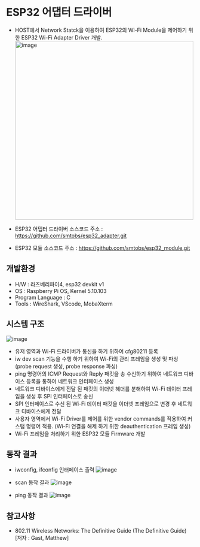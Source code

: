 # ESP32 어댑터 드라이버
- HOST에서 Network Statck을 이용하여 ESP32의 Wi-Fi Module을 제어하기 위한 ESP32 Wi-Fi Adapter Driver 개발.
  <img width="477" alt="image" src="https://github.com/smtobs/esp32_adapter/assets/50127167/73d36243-c774-4aab-8dd4-e6ec570179d6">

- ESP32 어댑터 드라이버 소스코드 주소 : https://github.com/smtobs/esp32_adapter.git
- ESP32 모듈 소스코드 주소 : https://github.com/smtobs/esp32_module.git
## 개발환경
- H/W : 라즈베리파이4, esp32 devkit v1 
- OS : Raspberry Pi OS, Kernel 5.10.103
- Program Language : C
- Tools : WireShark, VScode, MobaXterm
  
## 시스템 구조
![image](https://github.com/smtobs/esp32_adapter/assets/50127167/42ce9ebb-83e3-4495-997b-a3e1706e58a4)

- 유저 영역과 Wi-Fi 드라이버가 통신을 하기 위하여 cfg80211 등록
- iw dev scan 기능을 수행 하기 위하여 Wi-Fi의 관리 프레임을 생성 및 파싱 (probe request 생성, probe response 파싱)
- ping 명령어의 ICMP Request와 Reply 패킷을 송 수신하기 위하여 네트워크 디바이스 등록을 통하여 네트워크 인터페이스 생성
- 네트워크 디바이스에게 전달 된 패킷의 이더넷 헤더를 분해하여 Wi-Fi 데이터 프레임을 생성 후 SPI 인터페이스로 송신
- SPI 인터페이스로 수신 된 Wi-Fi 데이터 패킷을 이더넷 프레임으로 변경 후 네트워크 디바이스에게 전달
- 사용자 영역에서 Wi-Fi Driver를 제어를 위한 vendor commands를 적용하여 커스텀 명령어 적용. (Wi-Fi 연결을 해제 하기 위한 deauthentication 프레임 생성)
- Wi-Fi 프레임을 처리하기 위한 ESP32 모듈 Firmware 개발

## 동작 결과
- iwconfig, ifconfig 인터페이스 출력
![image](https://github.com/smtobs/esp32_adapter/assets/50127167/5e425151-4fe2-48bc-89ca-2d712f8411c2)

- scan 동작 결과
![image](https://github.com/smtobs/esp32_adapter/assets/50127167/017e4fee-c9ba-456c-9deb-486dbf0518cf)

- ping 동작 결과
![image](https://github.com/smtobs/esp32_adapter/assets/50127167/2e5febbc-8b32-404d-8158-a10790966fad)


## 참고사항
- 802.11 Wireless Networks: The Definitive Guide (The Definitive Guide) [저자 : Gast, Matthew]

